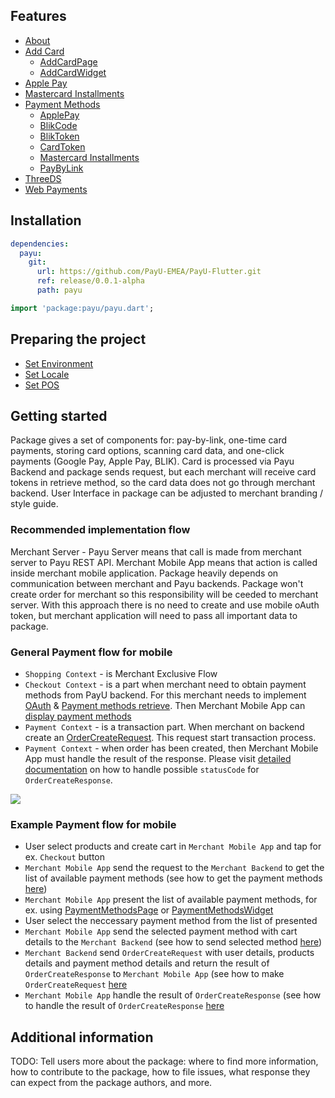 <a id="features"></a> 

## Features

* [About](payu_about)
* [Add Card](payu_add_card)
  * [AddCardPage](payu_add_card)
  * [AddCardWidget](payu_add_card)
* [Apple Pay](payu_apple_pay)
* [Mastercard Installments](payu_mastercard_installments)
* [Payment Methods](payu_payment_methods)
  * [ApplePay](payu_payment_methods#payment-methods-apple-pay)
  * [BlikCode](payu_payment_methods#payment-methods-blik-code)
  * [BlikToken](payu_payment_methods#payment-methods-blik-token)
  * [CardToken](payu_payment_methods#payment-methods-card-token)
  * [Mastercard Installments](payu_payment_methods#payment-methods-installments)
  * [PayByLink](payu_payment_methods#payment-methods-pay-by-link)
* [ThreeDS](payu_three_ds)
* [Web Payments](payu_web_payments)

<a id="installation"></a> 

## Installation

```yaml
dependencies:
  payu:
    git: 
      url: https://github.com/PayU-EMEA/PayU-Flutter.git
      ref: release/0.0.1-alpha
      path: payu
```

```dart
import 'package:payu/payu.dart';
```

<a id="preparing_the_project"></a> 

## Preparing the project

* [Set Environment](payu_core)
* [Set Locale](payu_core)
* [Set POS](payu_core)

<a id="getting_started"></a> 

## Getting started

Package gives a set of components for: pay-by-link, one-time card payments, storing card options, scanning card data, and one-click payments (Google Pay, Apple Pay, BLIK). Card is processed via Payu Backend and package sends request, but each merchant will receive card tokens in retrieve method, so the card data does not go through merchant backend. User Interface in package can be adjusted to merchant branding / style guide.

### Recommended implementation flow

Merchant Server - Payu Server means that call is made from merchant server to Payu REST API. Merchant Mobile App means that action is called inside merchant mobile application. Package heavily depends on communication between merchant and Payu backends. Package won't create order for merchant so this responsibility will be ceeded to merchant server. With this approach there is no need to create and use mobile oAuth token, but merchant application will need to pass all important data to package.

### General Payment flow for mobile

* `Shopping Context` - is Merchant Exclusive Flow
* `Checkout Context` - is a part when merchant need to obtain payment methods from PayU backend. For this merchant needs to implement [OAuth](https://developers.payu.com/en/restapi.html#references_api_signature) & [Payment methods retrieve](https://developers.payu.com/en/restapi.html#Transparent_retrieve). Then Merchant Mobile App can [display payment methods](payu_payment_methods)
* `Payment Context` - is a transaction part. When merchant on backend create an [OrderCreateRequest](https://developers.payu.com/en/restapi.html#creating_new_order). This request start transaction process.
* `Payment Context` - when order has been created, then Merchant Mobile App must handle the result of the response. Please visit [detailed documentation](payu_web_payments) on how to handle possible `statusCode` for `OrderCreateResponse`.

![](https://developers.payu.com/images/mobile_sdk/mobile_general_pay_flow.png)

### Example Payment flow for mobile

* User select products and create cart in `Merchant Mobile App` and tap for ex. `Checkout` button
* `Merchant Mobile App` send the request to the `Merchant Backend` to get the list of available payment methods (see how to get the payment methods [here](https://developers.payu.com/en/restapi.html#Transparent_retrieve))
* `Merchant Mobile App` present the list of available payment methods, for ex. using [PaymentMethodsPage](payu_payment_methods#core-payment-methods-page) or [PaymentMethodsWidget](payu_payment_methods#core-payment-methods-widget)
* User select the neccessary payment method from the list of presented
* `Merchant Mobile App` send the selected payment method with cart details to the `Merchant Backend` (see how to send selected method [here](payu_payment_methods#payment-methods))
* `Merchant Backend` send `OrderCreateRequest` with user details, products details and payment method details and return the result of `OrderCreateResponse` to `Merchant Mobile App` (see how to make `OrderCreateRequest` [here](https://developers.payu.com/en/restapi.html#creating_new_order)
* `Merchant Mobile App` handle the result of `OrderCreateResponse` (see how to handle the result of `OrderCreateResponse` [here](payu_web_payments/)

## Additional information

TODO: Tell users more about the package: where to find more information, how to 
contribute to the package, how to file issues, what response they can expect 
from the package authors, and more.